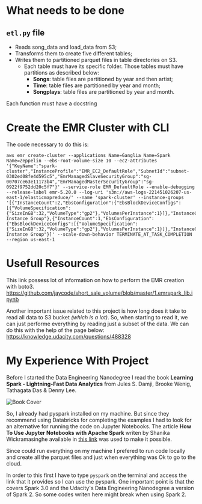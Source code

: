 # What needs to be done
## `etl.py` file
- Reads song_data and load_data from S3;
- Transforms them to create five different tables;
- Writes them to partitioned parquet files in table directories on S3.
    - Each table must have its specific folder. Those tables must have partitions as described below:
        - **Songs**: table files are partitioned by year and then artist;
        - **Time**: table files are partitioned by year and month;
        - **Songplays**: table files are partitioned by year and month. 

Each function must have a docstring        
# Create the EMR Cluster with CLI
The code necessary to do this is:
```
aws emr create-cluster --applications Name=Ganglia Name=Spark Name=Zeppelin --ebs-root-volume-size 10 --ec2-attributes '{"KeyName":"spark-cluster","InstanceProfile":"EMR_EC2_DefaultRole","SubnetId":"subnet-0302ed08fe4d595c5","EmrManagedSlaveSecurityGroup":"sg-00707ce63e11173b4","EmrManagedMasterSecurityGroup":"sg-0922f9752dd20c5f7"}' --service-role EMR_DefaultRole --enable-debugging --release-label emr-5.20.0 --log-uri 's3n://aws-logs-221451026207-us-east-1/elasticmapreduce/' --name 'spark-cluster' --instance-groups '[{"InstanceCount":2,"EbsConfiguration":{"EbsBlockDeviceConfigs":[{"VolumeSpecification":{"SizeInGB":32,"VolumeType":"gp2"},"VolumesPerInstance":1}]},"InstanceGroupType":"CORE","InstanceType":"m5.xlarge","Name":"Core Instance Group"},{"InstanceCount":1,"EbsConfiguration":{"EbsBlockDeviceConfigs":[{"VolumeSpecification":{"SizeInGB":32,"VolumeType":"gp2"},"VolumesPerInstance":1}]},"InstanceGroupType":"MASTER","InstanceType":"m5.xlarge","Name":"Master Instance Group"}]' --scale-down-behavior TERMINATE_AT_TASK_COMPLETION --region us-east-1
```

# Usefull Resources
This link possess lot of information on how to perform the EMR creation with boto3.
https://github.com/jaycode/short_sale_volume/blob/master/1.emrspark_lib.ipynb

Another important issue related to this project is how long does it take to read all data to S3 bucket _(which is a lot)_. So, when starting to read it, we can just performe everything by reading just a subset of the data. We can do this with the help of the page below:
https://knowledge.udacity.com/questions/488328

# My Experience With Project
Before I started the Data Engineering Nanodegree I read the book **Learning Spark - Lightning-Fast Data Analytics** from Jules S. Damji, Brooke Wenig, Tathagata Das & Denny Lee.

![Book Cover](https://m.media-amazon.com/images/I/51hh4ltGnnL._SX379_BO1,204,203,200_.jpg)

So, I already had pyspark installed on my machine. But since they recommend using Databricks for completing the examples I had to look for an alternative for running the code on Jupyter Notebooks. The article **How To Use Jupyter Notebooks with Apache Spark** writen by Shanika Wickramasinghe available in [this link](https://www.bmc.com/blogs/jupyter-notebooks-apache-spark/) was used to make it possible.<br>

Since could run everything on my machine I prefered to run code locally and create all the parquet files and just when everything was Ok to go to the cloud. 

In order to this first I have to type `pyspark` on the terminal and access the link that it provides so I can use the pyspark. One important point is that the covers Spark 3.0 and the Udacity's Data Engineering Nanodegree a version of Spark 2. So some codes writen here might break when using Spark 2.
